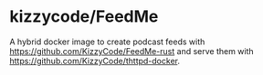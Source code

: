 # kizzycode/FeedMe

A hybrid docker image to create podcast feeds with https://github.com/KizzyCode/FeedMe-rust and serve them with
https://github.com/KizzyCode/thttpd-docker.
